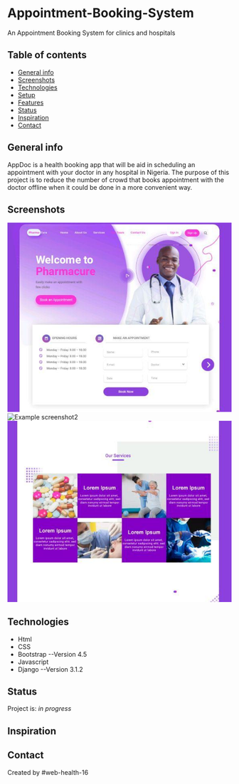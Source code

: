 # Appointment-Booking-System
An Appointment Booking System for clinics and hospitals
## Table of contents
* [General info](#general-info)
* [Screenshots](#screenshots)
* [Technologies](#technologies)
* [Setup](#setup)
* [Features](#features)
* [Status](#status)
* [Inspiration](#inspiration)
* [Contact](#contact)

## General info
AppDoc is a health booking app that will be aid in scheduling an appointment with your doctor in any hospital in Nigeria. The purpose of this project is to reduce the number of crowd that books appointment with the doctor offline when it could be done in a more convenient way.

## Screenshots
![Example screenshot1](./img/landingpage.png)
![Example screenshot2](./img/aboutus.png)
![Example screenshot3](./img/services.png)

## Technologies
* Html
* CSS
* Bootstrap --Version 4.5
* Javascript
* Django --Version 3.1.2

## Status
Project is: _in progress_

## Inspiration


## Contact
Created by #web-health-16
